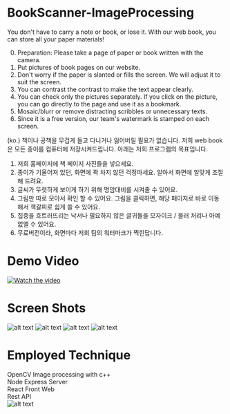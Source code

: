 # BookScanner-ImageProcessing

You don't have to carry a note or book, or lose it. With our web book, you can
store all your paper materials!

0. Preparation: Please take a page of paper or book written with the camera.
1. Put pictures of book pages on our website.
2. Don't worry if the paper is slanted or fills the screen. We will adjust it to suit
the screen.
3. You can contrast the contrast to make the text appear clearly.
4. You can check only the pictures separately. If you click on the picture, you can
go directly to the page and use it as a bookmark.
5. Mosaic/blurr or remove distracting scribbles or unnecessary texts.
6. Since it is a free version, our team's watermark is stamped on each screen.

(ko.)
책이나 공책을 무겁게 들고 다니거나 잃어버릴 필요가 없습니다. 저희 web book 은
모든 종이를 컴퓨터에 저장시켜드립니다. 아래는 저희 프로그램의 목표입니다.

1. 저희 홈페이지에 책 페이지 사진들을 넣으세요.
2. 종이가 기울어져 있던, 화면에 꽉 차지 않던 걱정마세요. 알아서 화면에
알맞게 조절해 드려요.
3. 글씨가 뚜렷하게 보이게 하기 위해 명암대비를 시켜줄 수 있어요.
4. 그림만 따로 모아서 확인 할 수 있어요. 그림을 클릭하면, 해당 페이지로 바로
이동해서 책갈피로 쉽게 쓸 수 있어요.
5. 집중을 흐트러뜨리는 낙서나 필요하지 않은 글귀들을 모자이크 / 블러 처리나
아예 없앨 수 있어요.
6. 무료버전이라, 화면마다 저희 팀의 워터마크가 찍힌답니다.


# Demo Video
[![Watch the video](https://img.youtube.com/vi/hY5BOeV1gLk/0.jpg)](https://youtu.be/hY5BOeV1gLk)


# Screen Shots
![alt text](https://postfiles.pstatic.net/MjAyMDEyMjFfMjI1/MDAxNjA4NDgwNDUzODg3.mltz6zn7fKuDQNn6buJUvbSz2Q1-r7iKRNSSaYiD1Ocg.d8r-y554WwQiOt-OUWmvkhaoBhzYbAjYLfSViou-ht4g.PNG.youngwoon96/image.png?type=w966)
![alt text](https://postfiles.pstatic.net/MjAyMDEyMjFfNjAg/MDAxNjA4NDgwNDc0NzUw.3FUWIb2_2Nv9-jgwHaF7UW-ZRsGa1pSTOozijNoxziAg.rwFPDtrEJE69lSWj-OhLexRz8m4G0dRBPZHCZnKKJYcg.PNG.youngwoon96/image.png?type=w966)
![alt text](https://postfiles.pstatic.net/MjAyMDEyMjFfMjAg/MDAxNjA4NDgwNDkxNzYy.AvHun28qXdo6rorfkX06G4kFVRd-Z5G7UxiKhvGLm6Ug.dVCsuXr0bkiEj6g_CuA7iJbqJF2NUbrTg04o5oWVLb8g.PNG.youngwoon96/image.png?type=w966)
![alt text](https://postfiles.pstatic.net/MjAyMDEyMjFfNjUg/MDAxNjA4NDgwNTE1NDc5.wBM-Qgz2FofX9NOAL0zFSXSyCLGkuxV4EGUo8U9PxvUg.aQesvFwiKc-T3ulPmYMlXTR2FUragMvl21r9ff6LYVIg.PNG.youngwoon96/image.png?type=w966)

# Employed Technique
OpenCV Image processing with c++ <br />
Node Express Server<br />
React Front Web<br />
Rest API<br />
![alt text](https://postfiles.pstatic.net/MjAyMDEyMjFfMjA5/MDAxNjA4NDgwNDI1ODEz.fk5gjLH_S7VNBMjho4d0MnSqhtyXE2Q-W7Q7mMXoqQog.h9pMcwoQwVjXKW_uTe6R1UTK38q0JBb2JUejz4JSVBMg.PNG.youngwoon96/image.png?type=w966)

